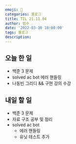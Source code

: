 ```yaml
---
emoji: 🏃
categories: 블로그
title: TIL 21.11.04
author: 범수
date: '2022-03-10 18:00:00'
tags: 블로그
description:
---
```

<!-- 
튜토리얼, 하우 투 가이드, 설명 ,레퍼런스 
https://documentation.divio.com/tutorials/
-->

## 오늘 한 일

* 백준 3 문제
* solved ac bot 에러 핸들링
* 나동빈 그리디 && 구현 강의 수강

## 내일 할 일

* 백준 3 문제
* 자료 구조 공부 및 정리
* solved ac bot
  * 에러 핸들링
  * 유닛 테스트 추가